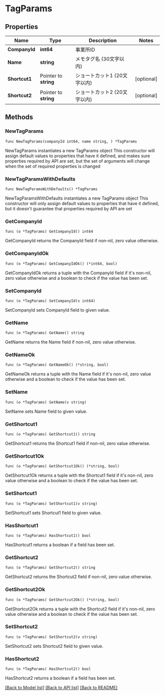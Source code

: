 # TagParams

## Properties

Name | Type | Description | Notes
------------ | ------------- | ------------- | -------------
**CompanyId** | **int64** | 事業所ID | 
**Name** | **string** | メモタグ名 (30文字以内) | 
**Shortcut1** | Pointer to **string** | ショートカット1 (20文字以内) | [optional] 
**Shortcut2** | Pointer to **string** | ショートカット2 (20文字以内) | [optional] 

## Methods

### NewTagParams

`func NewTagParams(companyId int64, name string, ) *TagParams`

NewTagParams instantiates a new TagParams object
This constructor will assign default values to properties that have it defined,
and makes sure properties required by API are set, but the set of arguments
will change when the set of required properties is changed

### NewTagParamsWithDefaults

`func NewTagParamsWithDefaults() *TagParams`

NewTagParamsWithDefaults instantiates a new TagParams object
This constructor will only assign default values to properties that have it defined,
but it doesn't guarantee that properties required by API are set

### GetCompanyId

`func (o *TagParams) GetCompanyId() int64`

GetCompanyId returns the CompanyId field if non-nil, zero value otherwise.

### GetCompanyIdOk

`func (o *TagParams) GetCompanyIdOk() (*int64, bool)`

GetCompanyIdOk returns a tuple with the CompanyId field if it's non-nil, zero value otherwise
and a boolean to check if the value has been set.

### SetCompanyId

`func (o *TagParams) SetCompanyId(v int64)`

SetCompanyId sets CompanyId field to given value.


### GetName

`func (o *TagParams) GetName() string`

GetName returns the Name field if non-nil, zero value otherwise.

### GetNameOk

`func (o *TagParams) GetNameOk() (*string, bool)`

GetNameOk returns a tuple with the Name field if it's non-nil, zero value otherwise
and a boolean to check if the value has been set.

### SetName

`func (o *TagParams) SetName(v string)`

SetName sets Name field to given value.


### GetShortcut1

`func (o *TagParams) GetShortcut1() string`

GetShortcut1 returns the Shortcut1 field if non-nil, zero value otherwise.

### GetShortcut1Ok

`func (o *TagParams) GetShortcut1Ok() (*string, bool)`

GetShortcut1Ok returns a tuple with the Shortcut1 field if it's non-nil, zero value otherwise
and a boolean to check if the value has been set.

### SetShortcut1

`func (o *TagParams) SetShortcut1(v string)`

SetShortcut1 sets Shortcut1 field to given value.

### HasShortcut1

`func (o *TagParams) HasShortcut1() bool`

HasShortcut1 returns a boolean if a field has been set.

### GetShortcut2

`func (o *TagParams) GetShortcut2() string`

GetShortcut2 returns the Shortcut2 field if non-nil, zero value otherwise.

### GetShortcut2Ok

`func (o *TagParams) GetShortcut2Ok() (*string, bool)`

GetShortcut2Ok returns a tuple with the Shortcut2 field if it's non-nil, zero value otherwise
and a boolean to check if the value has been set.

### SetShortcut2

`func (o *TagParams) SetShortcut2(v string)`

SetShortcut2 sets Shortcut2 field to given value.

### HasShortcut2

`func (o *TagParams) HasShortcut2() bool`

HasShortcut2 returns a boolean if a field has been set.


[[Back to Model list]](../README.md#documentation-for-models) [[Back to API list]](../README.md#documentation-for-api-endpoints) [[Back to README]](../README.md)


